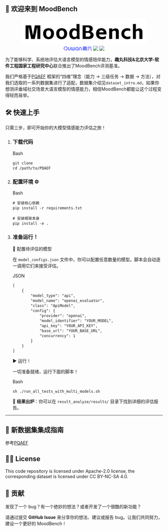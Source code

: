 ## 🚀 欢迎来到 MoodBench

<div align="center"> <img src="./figure/logo.png" width="400px"> </div><div align="center"> <img src="./figure/quwan-1.png" width="90px"> <a href="./LICENSE"><img src="https://img.shields.io/badge/license-Apache%202-blueviolet.svg"></a> <a href="support os"><img src="https://img.shields.io/badge/os-linux%2C%20win%2C%20mac-pink.svg"></a> </div>


为了能够科学、系统地评估大语言模型的情感陪伴能力，**趣丸科技&北京大学-软件工程国家工程研究中心**联合推出了MoodBench评测基准。

我们严格基于[PQAEF](https://github.com/QuwanAI/PQAEF) 框架的“四维”理念（能力 -> 三级任务 -> 数据 -> 方法），对我们选取的一系列数据集进行了适配，数据集介绍见`dataset_intro.md`，如果你想测评垂域社交场景大语言模型的情感能力，相信MoodBench都能让这个过程变得轻而易举。

## 🛠️ 快速上手

只需三步，即可开始你的大模型情感能力评估之旅！

1. ### 下载代码

   Bash

   ```
   git clone 
   cd /path/to/PQAEF
   ```

2. ### 配置环境 ⚙️

   Bash

   ```
   # 安装核心依赖
   pip install -r requirements.txt
   
   # 安装框架本身
   pip install -e .
   ```

3. ### 准备运行！

   🤖 配置待评估的模型

   在 `model_configs.json` 文件中，你可以配置任意数量的模型。脚本会自动逐一调用它们来接受评估。

   JSON

   ```
   [
       {
           "model_type": "api",
           "model_name": "openai_evaluator",
           "class": "ApiModel",
           "config": {
               "provider": "openai",
               "model_identifier": "YOUR_MODEL",
               "api_key": "YOUR_API_KEY",
               "base_url": "YOUR_BASE_URL",
               "concurrency": 1
           }
       }
   ]
   ```

   ▶️ 运行！

   一切准备就绪，运行下面的脚本！

   Bash

   ```
   sh ./run_all_tests_with_multi_models.sh
   ```

   🎉 **结果出炉**：你可以在 `result_analyze/results/` 目录下找到详细的评估报告。

------

## 🧩 新数据集集成指南

参考[PQAEF](https://github.com/QuwanAI/PQAEF)


## 👏🏻 License

This code repository is licensed under Apache-2.0 license, the corresponding dataset is licensed under CC BY-NC-SA 4.0.


## 🤝 贡献

发现了一个 bug？有一个绝妙的想法？或者开发了一个很酷的新功能？

请通过提交 **GitHub Issue** 来分享你的想法、建议或报告 bug。让我们共同努力，建设一个更好的 MoodBench！
